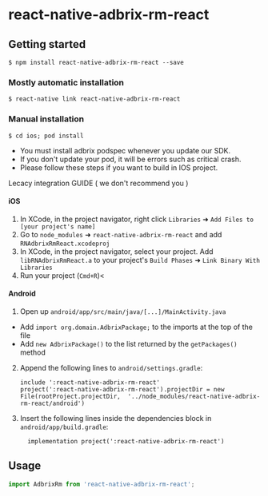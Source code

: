 
# react-native-adbrix-rm-react

## Getting started

`$ npm install react-native-adbrix-rm-react --save`

### Mostly automatic installation

`$ react-native link react-native-adbrix-rm-react`

### Manual installation

`$ cd ios; pod install`
  - You must install adbrix podspec whenever you update our SDK. 
  - If you don't update your pod, it will be errors such as critical crash.
  - Please follow these steps if you want to build in IOS project.


Lecacy integration GUIDE ( we don't recommend you )
#### iOS

1. In XCode, in the project navigator, right click `Libraries` ➜ `Add Files to [your project's name]`
2. Go to `node_modules` ➜ `react-native-adbrix-rm-react` and add `RNAdbrixRmReact.xcodeproj`
3. In XCode, in the project navigator, select your project. Add `libRNAdbrixRmReact.a` to your project's `Build Phases` ➜ `Link Binary With Libraries`
4. Run your project (`Cmd+R`)<

#### Android

1. Open up `android/app/src/main/java/[...]/MainActivity.java`
  - Add `import org.domain.AdbrixPackage;` to the imports at the top of the file
  - Add `new AdbrixPackage()` to the list returned by the `getPackages()` method
2. Append the following lines to `android/settings.gradle`:
  	```
  	include ':react-native-adbrix-rm-react'
  	project(':react-native-adbrix-rm-react').projectDir = new File(rootProject.projectDir, 	'../node_modules/react-native-adbrix-rm-react/android')
  	```
3. Insert the following lines inside the dependencies block in `android/app/build.gradle`:
  	```
      implementation project(':react-native-adbrix-rm-react')
  	```



## Usage
```javascript
import AdbrixRm from 'react-native-adbrix-rm-react';


```
  
